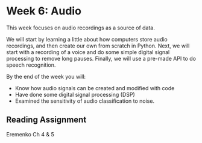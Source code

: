 # Week 6: Audio

This week focuses on audio recordings as a source of data.

We will start by learning a little about how computers store audio recordings, and then create our own from scratch in Python.  Next, we will start with a recording of a voice and do some simple digital signal processing to remove long pauses.  Finally, we will use a pre-made API to do speech recognition.

By the end of the week you will:
* Know how audio signals can be created and modified with code
* Have done some digital signal processing (DSP)
* Examined the sensitivity of audio classification to noise.

## Reading Assignment

Eremenko Ch 4 & 5
